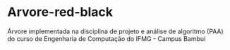 # Arvore-red-black
Árvore implementada na disciplina de projeto e análise de algoritmo (PAA) do curso de Engenharia de Computação do IFMG - Campus Bambuí
